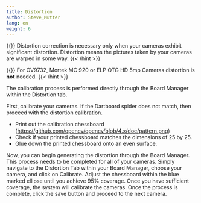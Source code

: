 ```yaml
---
title: Distortion
author: Steve_Mutter
lang: en
weight: 6
---
```

{{<hint type=info icon=gdoc_info_outline >}}
Distortion correction is necessary only when your cameras exhibit significant distortion. Distortion means the pictures taken by your cameras are warped in some way. 
{{< /hint >}}

{{<hint type=important icon=gdoc_error_outline >}}
For OV9732, Mortek MC 920 or ELP OTG HD 5mp Cameras distortion is **not** needed. 
{{< /hint >}}

The calibration process is performed directly through the Board Manager within the Distortion tab.

First, calibrate your cameras. If the Dartboard spider does not match, then proceed with the distortion calibration.

- Print out the calibration chessboard (https://github.com/opencv/opencv/blob/4.x/doc/pattern.png)
- Check if your printed chessboard matches the dimensions of 25 by 25.
- Glue down the printed chessboard onto an even surface.


Now, you can begin generating the distortion through the Board Manager. This process needs to be completed for all of your cameras. Simply navigate to the Distortion Tab within your Board Manager, choose your camera, and click on Calibrate. Adjust the chessboard within the blue marked ellipse until you achieve 95% coverage. Once you have sufficient coverage, the system will calibrate the cameras. Once the process is complete, click the save button and proceed to the next camera.

